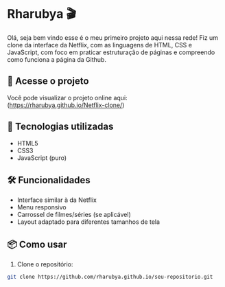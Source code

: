 # Rharubya 🎬

Olá, seja bem vindo esse é o meu primeiro projeto aqui nessa rede! Fiz um clone da interface da Netflix, com as linguagens de HTML, CSS e JavaScript, com foco em praticar estruturação de páginas e compreendo como funciona a página da Github.
## 🔗 Acesse o projeto

Você pode visualizar o projeto online aqui: (https://rharubya.github.io/Netflix-clone/)

## 🚀 Tecnologias utilizadas

- HTML5
- CSS3
- JavaScript (puro)

## 🛠️ Funcionalidades

- Interface similar à da Netflix
- Menu responsivo
- Carrossel de filmes/séries (se aplicável)
- Layout adaptado para diferentes tamanhos de tela

## 📦 Como usar

1. Clone o repositório:
```bash
git clone https://github.com/rharubya.github.io/seu-repositorio.git
